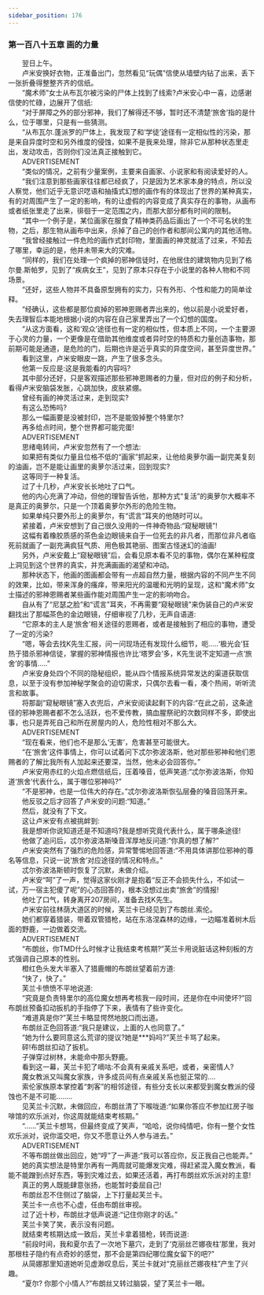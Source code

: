 ```yaml
---
sidebar_position: 176
---
```

### 第一百八十五章 画的力量  


　　翌日上午。  
　　卢米安换好衣物，正准备出门，忽然看见“玩偶”信使从墙壁内钻了出来，丢下一张折叠得整整齐齐的信纸。  
　　“魔术师”女士从布瓦尔被污染的尸体上找到了线索?卢米安心中一喜，边感谢信使的忙碌，边展开了信纸:  
　　“对于屏障之外的部分邪神，我们了解得还不够，暂时还不清楚‘旅舍’指的是什么，位于哪里，只是有一些猜测。  
　　“从布瓦尔.蓬派罗的尸体上，我发现了和‘学徒’途径有一定相似性的污染，那是来自异度时空和另外维度的侵蚀，如果不是我来处理，除非它从那种状态里走出，发动攻击，否则你们没法真正接触到它。  
　　ADVERTISEMENT  
　　“类似的情况，之前有少量案例，主要来自画家、小说家和有阅读爱好的人。  
　　“我们注意到那些画家往往都已经疯了，只是因为艺术家本身的特点，所以没人察觉，他们近乎无意识呓语和抽搐式幻想的画作有的体现出了世界的某种真实，有的对周围产生了一定的影响，有的让虚假的内容变成了真实存在的事物，从画布或者纸张里走了出来，徘徊于一定范围之内，而那大部分都有时间的限制。  
　　“其中一个例子是，某位画家在服食了精神类药品后画出了一个不可名状的生物，之后，那生物从画布中出来，杀掉了自己的创作者和那间公寓内的其他活物。  
　　“我曾经接触过一件危险的画作式封印物，里面画的神灵就活了过来，不知去了哪里，幸运的是，他并未带来大的灾难。  
　　“同样的，我们在处理一个疯掉的邪神信徒时，在他居住的建筑物内见到了格尔曼.斯帕罗，见到了“疾病女王”，见到了原本只存在于小说里的各种人物和不同场景。  
　　“还好，这些人物并不具备原型拥有的实力，只有外形、个性和能力的简单诠释。  
　　“经确认，这些都是那位疯掉的邪神恩赐者弄出来的，他以前是小说爱好者，失去理智后本能地根据小说的内容在自己家里弄出了一个幻想的国度。  
　　“从这方面看，这和‘观众’途径也有一定的相似性，但本质上不同，一个主要源于心灵的力量，一个更像是在借助其他维度或者异时空的特质和力量创造事物，那前期可能是通道，是危险的门，后期也许是近乎真实的异度空间，甚至异度世界。”  
　　看到这里，卢米安眼皮一跳，产生了很多念头。  
　　他第一反应是:这是我能看的内容吗?  
　　其中部分还好，只是客观描述那些邪神恩赐者的力量，但对应的例子和分析，看得卢米安脑袋发胀，心跳加快，皮肤紧绷。  
　　曾经有画的神灵活过来，走到现实?  
　　有这么恐怖吗?  
　　那么一幅画要是没被封印，岂不是能毁掉整个特里尔?  
　　再多给点时间，整个世界都可能完蛋!  
　　ADVERTISEMENT  
　　思绪电转间，卢米安忽然有了一个想法:  
　　如果把有类似力量且位格不低的“画家”抓起来，让他给奥萝尔画一副完美复刻的油画，岂不是能让画里的奥萝尔活过来，回到现实?  
　　这等同于一种复活。  
　　过了十几秒，卢米安长长地吐了口气。  
　　他的内心充满了冲动，但他的理智告诉他，那种方式“复活”的奥萝尔大概率不是真正的奥萝尔，只是一个顶着奥萝尔外形的危险生物。  
　　如果单纯只要外形上的奥萝尔，有“谎言”耳夹的他随时可以。  
　　紧接着，卢米安想到了自己很久没用的一件神奇物品:“窥秘眼镜”!  
　　这幅有着橡胶质感的茶色金边眼镜来自于一位死去的非凡者，而那位非凡者临死前就画了一副充满疯狂气质、用色极其艳丽、图案古怪迷幻的油画!  
　　另外，卢米安戴上“窥秘眼镜”后，会看见原本看不见的事物，偶尔在某种程度上洞见到这个世界的真实，并充满画画的渴望和冲动。  
　　那种状态下，他画的图画都会带有一点超自然力量，根据内容的不同产生不同的效果，比如，带来浑身的瘙痒，带来阳光的温暖和光明的呈现，这和“魔术师”女士描述的邪神恩赐者某些画作能对周围产生一定的影响吻合。  
　　自从有了“尼瑟之脸”和“谎言”耳夹，不再需要“窥秘眼镜”来伪装自己的卢米安翻找出了那幅茶色的金边眼镜，仔细审视了几秒，无声自语道:  
　　“它原本的主人是‘旅舍’相关途径的恩赐者，或者是接触到了相应的事物，遭受了一定的污染?  
　　“嗯，等会去找K先生汇报，问一问现场还有发现什么细节，呃.....‘极光会’狂热于猎杀邪神信徒，掌握的邪神情报也许比‘塔罗会’多，K先生说不定知道一点‘旅舍’的事情..…”  
　　卢米安身处四个不同的隐秘组织，能从四个情报系统异常发达的渠道获取信息，以至于没有参加神秘学聚会的迫切需求，只偶尔去看一看，凑个热闹，听听流言和故事。  
　　将那副“窥秘眼镜”塞入衣兜后，卢米安阅读起剩下的内容:“在此之前，这条途径的邪神恩赐者都不怎么活跃，也不爱传教，搞血腥祭祀的次数同样不多，即使出事，也只是弄死自己和所在房屋内的人，危险性相对不那么大。  
　　ADVERTISEMENT  
　　“现在看来，他们也不是那么‘无害’，危害甚至可能很大。  
　　“在‘旅舍’这件事情上，你可以试着问下忒尔弥波洛斯，他对那些邪神和他们恩赐者的了解比我所有人加起来还要深，当然，他未必会回答你。”  
　　卢米安用赤红的火焰点燃信纸后，压着嗓音，低声笑道:“忒尔弥波洛斯，你知道‘旅舍’代表什么，属于哪位邪神吗?”  
　　“不是邪神，也是一位伟大的存在。”忒尔弥波洛斯恢弘层叠的嗓音回荡开来。  
　　他反驳之后才回答了卢米安的问题:“知道。”  
　　然后，就没有了下文。  
　　这让卢米安有点被挑衅到:  
　　我是想听你说知道还是不知道吗?我是想听究竟代表什么，属于哪条途径!  
　　他做了追问后，忒尔弥波洛斯嗓音浑厚地反问道:“你真的想了解?”  
　　卢米安突然有了强烈的危险感，异常警惕地回答道:“不用具体讲那位邪神的尊名等信息，只说一说‘旅舍’对应途径的情况和特点。”  
　　忒尔弥波洛斯顿时恢复了沉默，未做介绍。  
　　卢米安“呵”了一声，觉得这家伙刚才是抱着“反正不会损失什么，不如试一试，万一宿主犯傻了呢”的心态回答的，根本没想过出卖“旅舍”的情报!  
　　他吐了口气，转身离开207房间，准备去找K先生。  
　　卢米安前往林荫大道区的时候，芙兰卡已经见到了布朗丝.索伦。  
　　她们都穿着猎装，带着双管猎枪，站在东洛涅森林的边缘，一边瞄准着树木后面的野鹿，一边做着交流。  
　　ADVERTISEMENT  
　　“布朗丝，你TMD什么时候才让我结束考核期?”芙兰卡用说脏话这种刻板的方式强调自己原本的性别。  
　　橙红色头发大半塞入了猎鹿帽的布朗丝望着前方道:  
　　“快了，快了。”  
　　芙兰卡愤愤不平地说道:  
　　“究竟是负责特里尔的高位魔女想再考核我一段时间，还是你在中间使坏?”回布朗丝预备扣动扳机的手指停了下来，表情有了些许变化。  
　　“难道真是你?”芙兰卡略显愕然地脱口而出道。  
　　布朗丝正色回答道:“我只是建议，上面的人也同意了。”  
　　“她为什么要同意这么荒谬的提议?她是***妈吗?”芙兰卡骂了起来。  
　　砰!布朗丝扣动了扳机。  
　　子弹穿过树林，未能命中那头野鹿。  
　　看到这一幕，芙兰卡犯了嘀咕:不会真有亲戚关系吧，或者，亲密情人?  
　　魔女教派又叫魔女家族，许多成员间有点亲戚关系也挺正常的....  
　　索伦家族原本掌控着“刺客”的相邻途径，有些分支长以来都受到魔女教派的侵蚀也不是不可能.….…  
　　见芙兰卡沉默，未做回应，布朗丝清了下喉咙道:“如果你答应不参加红房子咖啡馆的欢乐派对，你这周就能结束考核期。”  
　　“……”芙兰卡想骂，但最终变成了笑声，“哈哈，说你纯情吧，你有一整个女性欢乐派对，说你滥交吧，你又不愿意让外人参与进去。”  
　　ADVERTISEMENT  
　　不等布朗丝做出回应，她“哼”了一声道:“我可以答应你，反正我自己也能弄。”  
　　她的真实想法是特里尔再有一两周就可能爆发灾难，得赶紧混入魔女教派，看能不能蹭到点好东西，等到灾难过去，如果还活着，再打布朗丝欢乐派对的主意!  
　　真正的男人既能肆意张扬，也能暂时委屈自己!  
　　布朗丝忍不住侧过了脑袋，上下打量起芙兰卡。  
　　芙兰卡一点也不心虚，任由布朗丝审视。  
　　过了近十秒，布朗丝才低声说道:“记住你刚才的话。”  
　　芙兰卡笑了笑，表示没有问题。  
　　就结束考核期达成一致后，芙兰卡拿着猎枪，转而说道:  
　　“前段时间，我和夏尔去了一次地下墓穴，走到了‘克丽丝芒娜夜柱’那里，我对那根柱子隐约有点奇妙的感觉，那不会是第四纪哪位魔女留下的吧?”  
　　从简娜那里知道她听见虚渺叹息后，芙兰卡就对“克丽丝芒娜夜柱”产生了兴趣。  
　　“夏尔? 你那个小情人?”布朗丝又转过脑袋，望了芙兰卡一眼。  

